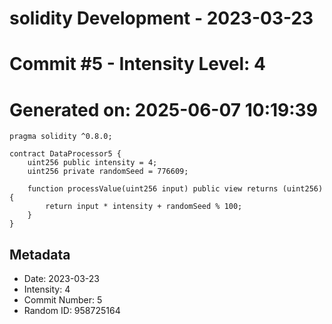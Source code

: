 ﻿# solidity Development - 2023-03-23
# Commit #5 - Intensity Level: 4
# Generated on: 2025-06-07 10:19:39
```solidity
pragma solidity ^0.8.0;

contract DataProcessor5 {
    uint256 public intensity = 4;
    uint256 private randomSeed = 776609;

    function processValue(uint256 input) public view returns (uint256) {
        return input * intensity + randomSeed % 100;
    }
}
```
## Metadata
- Date: 2023-03-23
- Intensity: 4
- Commit Number: 5
- Random ID: 958725164

